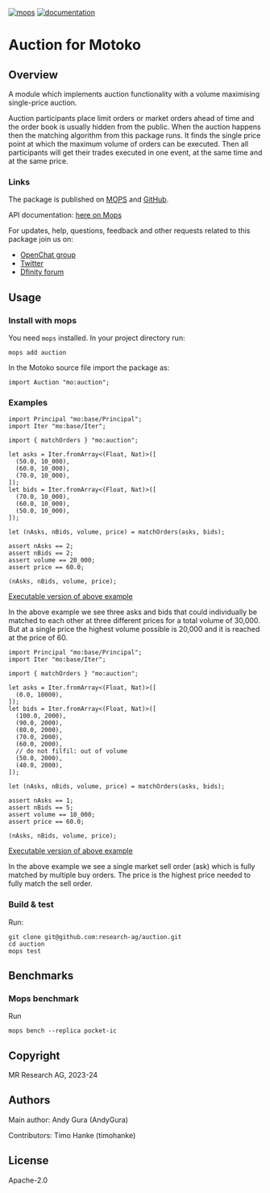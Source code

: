 [![mops](https://oknww-riaaa-aaaam-qaf6a-cai.raw.ic0.app/badge/mops/auction)](https://mops.one/auction)
[![documentation](https://oknww-riaaa-aaaam-qaf6a-cai.raw.ic0.app/badge/documentation/auction)](https://mops.one/auction/docs)

# Auction for Motoko

## Overview

A module which implements auction functionality
with a volume maximising single-price auction.

Auction participants place limit orders or market orders ahead of time
and the order book is usually hidden from the public.
When the auction happens then the matching algorithm from this package runs.
It finds the single price point at which the maximum volume of orders can be executed.
Then all participants will get their trades executed in one event, at the same time and at the same price.

### Links

The package is published on [MOPS](https://mops.one/auction) and [GitHub](https://github.com/research-ag/auction).

API documentation: [here on Mops](https://mops.one/auction/docs)

For updates, help, questions, feedback and other requests related to this package join us on:

* [OpenChat group](https://oc.app/2zyqk-iqaaa-aaaar-anmra-cai)
* [Twitter](https://twitter.com/mr_research_ag)
* [Dfinity forum](https://forum.dfinity.org/)

## Usage

### Install with mops

You need `mops` installed. In your project directory run:
```
mops add auction
```

In the Motoko source file import the package as:
```
import Auction "mo:auction";
```

### Examples

```motoko
import Principal "mo:base/Principal";
import Iter "mo:base/Iter";

import { matchOrders } "mo:auction";

let asks = Iter.fromArray<(Float, Nat)>([
  (50.0, 10_000),
  (60.0, 10_000),
  (70.0, 10_000),
]);
let bids = Iter.fromArray<(Float, Nat)>([
  (70.0, 10_000),
  (60.0, 10_000),
  (50.0, 10_000),
]);

let (nAsks, nBids, volume, price) = matchOrders(asks, bids);

assert nAsks == 2;
assert nBids == 2;
assert volume == 20_000;
assert price == 60.0;

(nAsks, nBids, volume, price);
```

[Executable version of above example](https://embed.motoko.org/motoko/g/dUik8CbSbJXFuwUGR8DsHmA5ruvR25cqu8cV3Y47Yufq4PqdNJwv2Y4YrV4RfaQzoEG4usqbGLuWW2e5zbc8NB721o3sRKkkmeLbpraJQm3k1Hvwfcq3wWZY3B2crSwYtE4VePuUJvzQv9Fg1yXRMiuk3DxUh65hn1RXCL71GfecFi8sjL22shfbx6yqJSw5WUs1qr9CRMeNJanMmoobuwdgAsDAY3KNxXjKyPHWNnhpiLt356zCTyqm5uhBrE1vAsgQBHAEPHXv5ujz9NJkeCvtUeySxxKJBfzKtfV5yvJGgSTBbk7hVnG3JFk4wVatAfZTmVKD12W1RVZCnMWHj5NkFVZ1n9c33d6?lines=26)

In the above example we see three asks and bids that could individually be matched to each other at three different prices for a total volume of 30,000.
But at a single price the highest volume possible is 20,000 and it is reached at the price of 60.

```motoko
import Principal "mo:base/Principal";
import Iter "mo:base/Iter";

import { matchOrders } "mo:auction";

let asks = Iter.fromArray<(Float, Nat)>([
  (0.0, 10000),
]);
let bids = Iter.fromArray<(Float, Nat)>([
  (100.0, 2000),
  (90.0, 2000),
  (80.0, 2000),
  (70.0, 2000),
  (60.0, 2000),
  // do not filfil: out of volume
  (50.0, 2000),
  (40.0, 2000),
]);

let (nAsks, nBids, volume, price) = matchOrders(asks, bids);

assert nAsks == 1;
assert nBids == 5;
assert volume == 10_000;
assert price == 60.0;

(nAsks, nBids, volume, price);
```

[Executable version of above example](https://embed.motoko.org/motoko/g/2Dugb2J1Nhm62uibeFHhf7gxxVFq3nHa9A9EBdWppt9gdGCKEjzGRD2wbD18gYjEbubzcwVcTHH6zPnuuYj2g2MBT845gVeEZs3ZSvczGcfHKJTALNFJ888TWTrKgq532W1AZW24WC1fMfb3fcD9sXLbyKyFsSzH9HVxHj3D193t2dZJsDxuKQ745Yzr26Q82rPVWWLMpWKvGWQZ5HJdLv9xQ3ee94kcryXppTxbrjNyT3pMyTqduK7wHwBT3iETNTtf59WbQm1NsP6Lbz8psMefKX3uvUB2iFkxnj9tKKXc2nqLvT4FdN3y77Vxs6FNEv6G41TLL31iLwjFcaBmgTxZB2xLoBbHdUG9zSYxsyeLEAV8tSXT4ppC2hza4AJD4NnKMW1HVKQhtrDnEeekK?lines=29)

In the above example we see a single market sell order (ask)
which is fully matched by multiple buy orders.
The price is the highest price needed to fully match the sell order.

### Build & test

Run:
```
git clone git@github.com:research-ag/auction.git
cd auction
mops test
```

## Benchmarks

### Mops benchmark

Run
```
mops bench --replica pocket-ic
```

## Copyright

MR Research AG, 2023-24
## Authors

Main author: Andy Gura (AndyGura)

Contributors: Timo Hanke (timohanke)
## License

Apache-2.0
